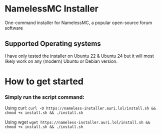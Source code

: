 # NamelessMC Installer
One-command installer for NamelessMC, a popular open-source forum software

## Supported Operating systems
I have only tested the installer on Ubuntu 22 & Ubuntu 24 but it will most likely work on any (modern) Ubuntu or Debian version.


# How to get started
### Simply run the script command:
Using curl:
```curl -O https://nameless-installer.auri.lol/install.sh && chmod +x install.sh && ./install.sh```

Using wget
```wget https://nameless-installer.auri.lol/install.sh && chmod +x install.sh && ./install.sh```
